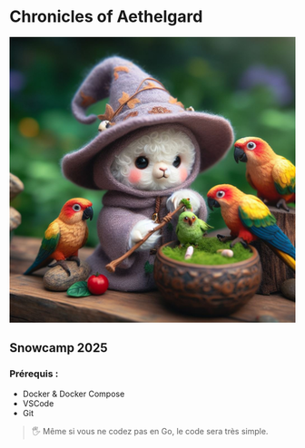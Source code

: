 # Chronicles of Aethelgard

![Chronicles of Aethelgard](chronicles.jpeg)

## Snowcamp 2025

### Prérequis :

- Docker & Docker Compose
- VSCode
- Git


> 🖐️ Même si vous ne codez pas en Go, le code sera très simple.